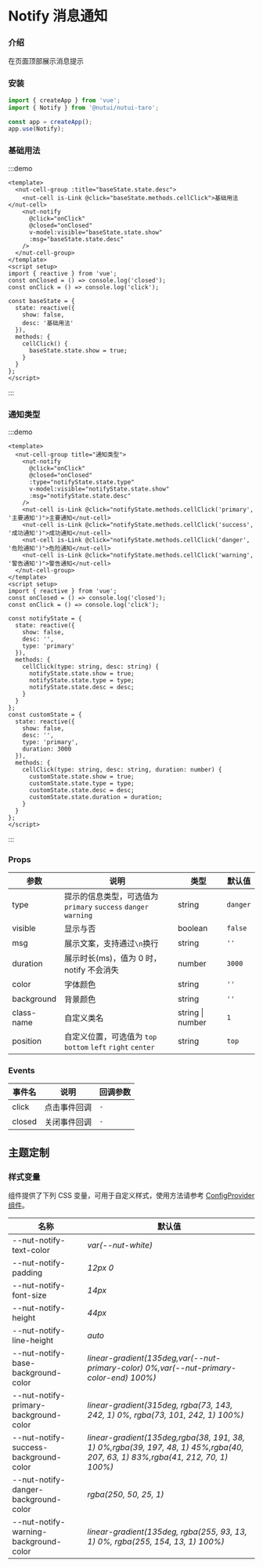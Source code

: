 # Notify 消息通知

### 介绍

在页面顶部展示消息提示

### 安装

```js
import { createApp } from 'vue';
import { Notify } from '@nutui/nutui-taro';

const app = createApp();
app.use(Notify);
```

### 基础用法

:::demo

```vue
<template>
  <nut-cell-group :title="baseState.state.desc">
    <nut-cell is-Link @click="baseState.methods.cellClick">基础用法</nut-cell>
    <nut-notify
      @click="onClick"
      @closed="onClosed"
      v-model:visible="baseState.state.show"
      :msg="baseState.state.desc"
    />
  </nut-cell-group>
</template>
<script setup>
import { reactive } from 'vue';
const onClosed = () => console.log('closed');
const onClick = () => console.log('click');

const baseState = {
  state: reactive({
    show: false,
    desc: '基础用法'
  }),
  methods: {
    cellClick() {
      baseState.state.show = true;
    }
  }
};
</script>
```

:::

### 通知类型

:::demo

```vue
<template>
  <nut-cell-group title="通知类型">
    <nut-notify
      @click="onClick"
      @closed="onClosed"
      :type="notifyState.state.type"
      v-model:visible="notifyState.state.show"
      :msg="notifyState.state.desc"
    />
    <nut-cell is-Link @click="notifyState.methods.cellClick('primary', '主要通知')">主要通知</nut-cell>
    <nut-cell is-Link @click="notifyState.methods.cellClick('success', '成功通知')">成功通知</nut-cell>
    <nut-cell is-Link @click="notifyState.methods.cellClick('danger', '危险通知')">危险通知</nut-cell>
    <nut-cell is-Link @click="notifyState.methods.cellClick('warning', '警告通知')">警告通知</nut-cell>
  </nut-cell-group>
</template>
<script setup>
import { reactive } from 'vue';
const onClosed = () => console.log('closed');
const onClick = () => console.log('click');

const notifyState = {
  state: reactive({
    show: false,
    desc: '',
    type: 'primary'
  }),
  methods: {
    cellClick(type: string, desc: string) {
      notifyState.state.show = true;
      notifyState.state.type = type;
      notifyState.state.desc = desc;
    }
  }
};
const customState = {
  state: reactive({
    show: false,
    desc: '',
    type: 'primary',
    duration: 3000
  }),
  methods: {
    cellClick(type: string, desc: string, duration: number) {
      customState.state.show = true;
      customState.state.type = type;
      customState.state.desc = desc;
      customState.state.duration = duration;
    }
  }
};
</script>
```

:::

### Props

| 参数       | 说明                                                           | 类型             | 默认值   |
| ---------- | -------------------------------------------------------------- | ---------------- | -------- |
| type       | 提示的信息类型，可选值为`primary` `success` `danger` `warning` | string           | `danger` |
| visible    | 显示与否                                                       | boolean          | `false`  |
| msg        | 展示文案，支持通过`\n`换行                                     | string           | `''`     |
| duration   | 展示时长(ms)，值为 0 时，notify 不会消失                       | number           | `3000`   |
| color      | 字体颜色                                                       | string           | `''`     |
| background | 背景颜色                                                       | string           | `''`     |
| class-name | 自定义类名                                                     | string \| number | `1`      |
| position   | 自定义位置，可选值为 `top` `bottom` `left` `right` `center`    | string           | `top`    |

### Events

| 事件名 | 说明         | 回调参数 |
| ------ | ------------ | -------- |
| click  | 点击事件回调 | `-`      |
| closed | 关闭事件回调 | `-`      |

## 主题定制

### 样式变量

组件提供了下列 CSS 变量，可用于自定义样式，使用方法请参考 [ConfigProvider 组件](#/zh-CN/component/configprovider)。

| 名称                                  | 默认值                                                                                                                        |
| ------------------------------------- | ----------------------------------------------------------------------------------------------------------------------------- |
| --nut-notify-text-color               | _var(--nut-white)_                                                                                                            |
| --nut-notify-padding                  | _12px 0_                                                                                                                      |
| --nut-notify-font-size                | _14px_                                                                                                                        |
| --nut-notify-height                   | _44px_                                                                                                                        |
| --nut-notify-line-height              | _auto_                                                                                                                        |
| --nut-notify-base-background-color    | _linear-gradient(135deg,var(--nut-primary-color) 0%,var(--nut-primary-color-end) 100%)_                                       |
| --nut-notify-primary-background-color | _linear-gradient(315deg, rgba(73, 143, 242, 1) 0%, rgba(73, 101, 242, 1) 100%)_                                               |
| --nut-notify-success-background-color | _linear-gradient(135deg,rgba(38, 191, 38, 1) 0%,rgba(39, 197, 48, 1) 45%,rgba(40, 207, 63, 1) 83%,rgba(41, 212, 70, 1) 100%)_ |
| --nut-notify-danger-background-color  | _rgba(250, 50, 25, 1)_                                                                                                        |
| --nut-notify-warning-background-color | _linear-gradient(135deg, rgba(255, 93, 13, 1) 0%, rgba(255, 154, 13, 1) 100%)_                                                |
